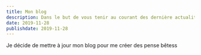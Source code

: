 ```yaml
---
title: Mon blog
description: Dans le but de vous tenir au courant des dernière actualités, je met à jour mon blog
date: 2019-11-28
publishdate: 2019-11-28
---
```


Je décide de mettre à jour mon blog pour me créer des pense bêtess